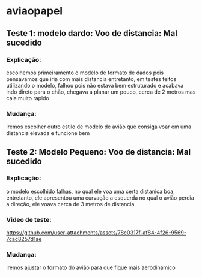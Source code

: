 # aviaopapel

##  Teste 1: modelo dardo: Voo de distancia: Mal sucedido

### Explicação:

 escolhemos primeiramento o modelo de formato de dados pois pensavamos que iria com mais distancia entretanto, em testes feitos utilizando o modelo, falhou pois não estava bem estruturado e acabava indo direto para o chão, chegava a planar um pouco, cerca de 2 metros  mas caia muito rapido

### Mudança:

 iremos escolher outro estilo de modelo de avião que consiga voar em uma distancia elevada e funcione bem

## Teste 2: Modelo Pequeno: Voo de distancia: Mal sucedido

### Explicação:

o modelo escolhido falhas, no qual ele voa uma certa distanica boa, entretanto, ele apresentou uma curvação a esquerda no qual o avião perdia a direção, ele voava cerca de 3 metros de distancia

### Video de teste:

https://github.com/user-attachments/assets/78c0317f-af84-4f26-9569-7cac8257d1ae

### Mudança:

iremos ajustar o formato do avião para que fique mais aerodinamico
